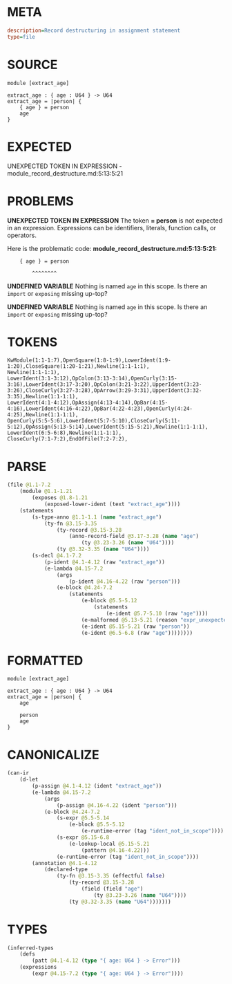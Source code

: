 # META
~~~ini
description=Record destructuring in assignment statement
type=file
~~~
# SOURCE
~~~roc
module [extract_age]

extract_age : { age : U64 } -> U64
extract_age = |person| {
    { age } = person
    age
}
~~~
# EXPECTED
UNEXPECTED TOKEN IN EXPRESSION - module_record_destructure.md:5:13:5:21
# PROBLEMS
**UNEXPECTED TOKEN IN EXPRESSION**
The token **= person** is not expected in an expression.
Expressions can be identifiers, literals, function calls, or operators.

Here is the problematic code:
**module_record_destructure.md:5:13:5:21:**
```roc
    { age } = person
```
            ^^^^^^^^


**UNDEFINED VARIABLE**
Nothing is named `age` in this scope.
Is there an `import` or `exposing` missing up-top?

**UNDEFINED VARIABLE**
Nothing is named `age` in this scope.
Is there an `import` or `exposing` missing up-top?

# TOKENS
~~~zig
KwModule(1:1-1:7),OpenSquare(1:8-1:9),LowerIdent(1:9-1:20),CloseSquare(1:20-1:21),Newline(1:1-1:1),
Newline(1:1-1:1),
LowerIdent(3:1-3:12),OpColon(3:13-3:14),OpenCurly(3:15-3:16),LowerIdent(3:17-3:20),OpColon(3:21-3:22),UpperIdent(3:23-3:26),CloseCurly(3:27-3:28),OpArrow(3:29-3:31),UpperIdent(3:32-3:35),Newline(1:1-1:1),
LowerIdent(4:1-4:12),OpAssign(4:13-4:14),OpBar(4:15-4:16),LowerIdent(4:16-4:22),OpBar(4:22-4:23),OpenCurly(4:24-4:25),Newline(1:1-1:1),
OpenCurly(5:5-5:6),LowerIdent(5:7-5:10),CloseCurly(5:11-5:12),OpAssign(5:13-5:14),LowerIdent(5:15-5:21),Newline(1:1-1:1),
LowerIdent(6:5-6:8),Newline(1:1-1:1),
CloseCurly(7:1-7:2),EndOfFile(7:2-7:2),
~~~
# PARSE
~~~clojure
(file @1.1-7.2
	(module @1.1-1.21
		(exposes @1.8-1.21
			(exposed-lower-ident (text "extract_age"))))
	(statements
		(s-type-anno @1.1-1.1 (name "extract_age")
			(ty-fn @3.15-3.35
				(ty-record @3.15-3.28
					(anno-record-field @3.17-3.28 (name "age")
						(ty @3.23-3.26 (name "U64"))))
				(ty @3.32-3.35 (name "U64"))))
		(s-decl @4.1-7.2
			(p-ident @4.1-4.12 (raw "extract_age"))
			(e-lambda @4.15-7.2
				(args
					(p-ident @4.16-4.22 (raw "person")))
				(e-block @4.24-7.2
					(statements
						(e-block @5.5-5.12
							(statements
								(e-ident @5.7-5.10 (raw "age"))))
						(e-malformed @5.13-5.21 (reason "expr_unexpected_token"))
						(e-ident @5.15-5.21 (raw "person"))
						(e-ident @6.5-6.8 (raw "age"))))))))
~~~
# FORMATTED
~~~roc
module [extract_age]

extract_age : { age : U64 } -> U64
extract_age = |person| {
	age
	
	person
	age
}
~~~
# CANONICALIZE
~~~clojure
(can-ir
	(d-let
		(p-assign @4.1-4.12 (ident "extract_age"))
		(e-lambda @4.15-7.2
			(args
				(p-assign @4.16-4.22 (ident "person")))
			(e-block @4.24-7.2
				(s-expr @5.5-5.14
					(e-block @5.5-5.12
						(e-runtime-error (tag "ident_not_in_scope"))))
				(s-expr @5.15-6.8
					(e-lookup-local @5.15-5.21
						(pattern @4.16-4.22)))
				(e-runtime-error (tag "ident_not_in_scope"))))
		(annotation @4.1-4.12
			(declared-type
				(ty-fn @3.15-3.35 (effectful false)
					(ty-record @3.15-3.28
						(field (field "age")
							(ty @3.23-3.26 (name "U64"))))
					(ty @3.32-3.35 (name "U64")))))))
~~~
# TYPES
~~~clojure
(inferred-types
	(defs
		(patt @4.1-4.12 (type "{ age: U64 } -> Error")))
	(expressions
		(expr @4.15-7.2 (type "{ age: U64 } -> Error"))))
~~~
